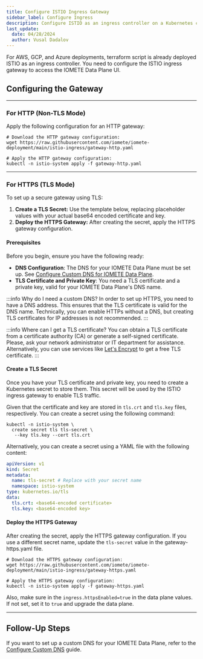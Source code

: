 ```yaml
---
title: Configure ISTIO Ingress Gateway
sidebar_label: Configure Ingress
description: Configure ISTIO as an ingress controller on a Kubernetes cluster and configure it for use with IOMETE
last_update:
  date: 04/28/2024
  author: Vusal Dadalov
---
```


For AWS, GCP, and Azure deployments, terraform script is already deployed ISTIO as an ingress controller. You need to configure the ISTIO ingress gateway to access the IOMETE Data Plane UI.

## Configuring the Gateway

---
### For HTTP (Non-TLS Mode)

Apply the following configuration for an HTTP gateway:

```shell showLineNumbers
# Download the HTTP gateway configuration:
wget https://raw.githubusercontent.com/iomete/iomete-deployment/main/istio-ingress/gateway-http.yaml

# Apply the HTTP gateway configuration:
kubectl -n istio-system apply -f gateway-http.yaml
```

---
### For HTTPS (TLS Mode)


To set up a secure gateway using TLS:
1. **Create a TLS Secret:** Use the template below, replacing placeholder values with your actual base64 encoded certificate and key.
2. **Deploy the HTTPS Gateway:** After creating the secret, apply the HTTPS gateway configuration.

#### Prerequisites

Before you begin, ensure you have the following ready:
- **DNS Configuration**: The DNS for your IOMETE Data Plane must be set up. See [Configure Custom DNS for IOMETE Data Plane](/deployment/configure-custom-dns).
- **TLS Certificate and Private Key**: You need a TLS certificate and a private key, valid for your IOMETE Data Plane's DNS name.

:::info Why do I need a custom DNS?
In order to set up HTTPS, you need to have a DNS address. This ensures that the TLS certificate is valid for the DNS name. 
Technically, you can enable HTTPs without a DNS, but creating TLS certificates for IP addresses is not recommended.
:::

:::info Where can I get a TLS certificate?
You can obtain a TLS certificate from a certificate authority (CA) or generate a self-signed certificate. Please, ask your network administrator or IT department for assistance. Alternatively, you can use services like [Let's Encrypt](https://letsencrypt.org/) to get a free TLS certificate.
:::


#### Create a TLS Secret

Once you have your TLS certificate and private key, you need to create a Kubernetes secret to store them. This secret will be used by the ISTIO ingress gateway to enable TLS traffic.

Given that the certificate and key are stored in `tls.crt` and `tls.key` files, respectively. You can create a secret using the following command:

```shell showLineNumbers
kubectl -n istio-system \
  create secret tls tls-secret \
   --key tls.key --cert tls.crt
```


Alternatively, you can create a secret using a YAML file with the following content:
```yaml showLineNumbers title="tls-secret.yaml"
apiVersion: v1
kind: Secret
metadata:
  name: tls-secret # Replace with your secret name
  namespace: istio-system
type: kubernetes.io/tls
data:
  tls.crt: <base64-encoded certificate>
  tls.key: <base64-encoded key>
```

#### Deploy the HTTPS Gateway

After creating the secret, apply the HTTPS gateway configuration. If you use a different secret name, update the `tls-secret` value in the gateway-https.yaml file.

```shell showLineNumbers
# Download the HTTPS gateway configuration:
wget https://raw.githubusercontent.com/iomete/iomete-deployment/main/istio-ingress/gateway-https.yaml

# Apply the HTTPS gateway configuration:
kubectl -n istio-system apply -f gateway-https.yaml
```

Also, make sure in the `ingress.httpsEnabled=true` in the data plane values. If not set, set it to `true` and upgrade the data plane.

---
## Follow-Up Steps

If you want to set up a custom DNS for your IOMETE Data Plane, refer to the [Configure Custom DNS](../deployment/configure-custom-dns.md) guide.